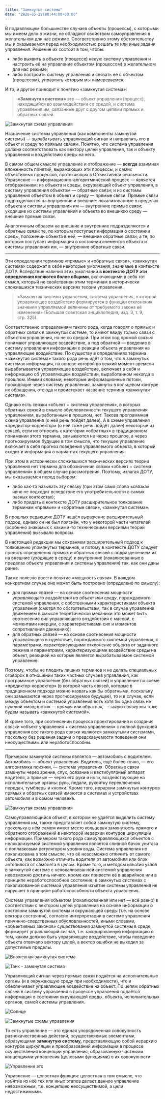```yaml
---
title: "Замкнутые системы"
date: "2020-05-28T00:44:00+00:00"
---
```


В подавляющем большинстве случаев объекты (процессы), с которыми мы имеем дело в жизни, не обладают свойством самоуправления в желательном для нас режиме. Соответственно этому обстоятельству мы и оказываемся перед необходимостью решать те или иные задачи управления. Решение их состоит в том, чтобы:  
- либо выявить в объекте (процессе) некую систему управления и настроить её на управление объектом (процессом) в желательном для нас режиме;
- либо построить систему управления и связать её с объектом (процессом), управлять которым мы намереваемся.

И то, и другое приводит к понятию «замкнутая система»:

>**«Замкнутая система»** это — объект управления (процесс), находящийся во взаимодействии со средой, и система управления им, связанные друг с другом цепями прямых и обратных связей.

![Замкнутая схема управления](1.png)

Назначение системы управления (как компоненты замкнутой системы) — вырабатывать управляющий сигнал и направлять его в объект и среду по прямым связям. Понятно, что система управления должна соответствовать как вектору целей управления, так и объекту управления и воздействию среды на него.

В самом общем смысле управление и отображение — **всегда** взаимная вложенность понятий, выражающих эти процессы, и самих объективных процессов, протекающих в Объективной реальности. Управление — информационно-алгоритмический процесс — является отображением: из объекта и среды, окружающей объект управления, в систему управления объектом — обратные связи; и из системы управления объектом в объект и среду — прямые связи. Прямые связи подразделяются на внутренние и внешние: локализованные в пределах объекта и системы управления им — внутренние прямые связи; уходящие из системы управления и объекта во внешнюю среду — внешние прямые связи.

Аналогичным образом на внешние и внутренние подразделяются и обратные связи: те, по которым поступает информация о состоянии среды, положении объекта в ней, — внешние обратные связи; а те, по которым поступает информация о состоянии элементов объекта и системы управления им, — внутренние обратные связи.

* * *

Эти определения терминов «прямые» и «обратные связи», «замкнутая система» содержат в себе некоторые умолчания, значимые в контексте ДОТУ. Вследствие наличия этих умолчаний **в контексте ДОТУ эти определения являются более общими**, включающими в себя тот смысл, который не свойственен этим терминам в исторически сложившихся технических версиях теории управления.

>«Замкнутая система управления, система управления, в которой управляющее воздействие формируется в функции отклонения значения управляемой величины от требуемого закона её изменения» (Большая советская энциклопедия, изд. 3, т. 9, стр. 325).

Соответственно определениям такого рода, когда говорят о прямых и обратных связях в замкнутой системе, то имеют ввиду только связи с объектом управления, но не со средой. При этом под прямой связью понимают управляющее воздействие, а под обратной — введение в систему управления информации о реакции объекта управления на управляющее воздействие. По существу в определениях термина «замкнутая система» такого рода речь идёт о том, что в замкнутых системах информация, на основе которой во всякий момент времени вырабатывается управляющее воздействие, включает в себя и информацию об управляющем воздействии, выработанном некогда в прошлом. Иными словами, некоторые информационные потоки, проходящие через систему управления, замкнуты в кольцевом контуре их обращения, отсюда и проистекает название термина «замкнутая система».

Однако есть связки «объект + система управления», в которых обратных связей в смысле обусловленности текущего управления управлением, выработанным в прошлом, нет. Такова программная схема управления (о ней речь пойдёт далее). А в схеме управления «предиктор-корректор» (о ней тоже речь пойдёт далее) некоторые из связей, если их относить к категории «обратных» в традиционном понимании этого термина, замыкаются не через прошлое, а через прогнозируемое будущее в том смысле, что текущее управление включает в себя прогноз поведения управляемого объекта, в который входит и информация о вариантах текущего управления.

При этом в исторически сложившихся технических версиях теории управления нет термина для обозначения связки «объект + система управления» в общем случае рассмотрения. Поэтому, излагая ДОТУ, мы оказываемся перед выбором:
- либо как-то называть эту связку (при этом само слово «связка» явно не подходит вследствие его употребительности в самых разных контекстах);
- либо придать в контексте ДОТУ расширительное толкование терминам «прямые» и «обратные связи», «замкнутая система».

В прошлых редакциях ДОТУ нашёл выражение расширительный подход, однако он не был пояснён, что у некоторой части читателей (особенно знакомых с какими-то техническими версиями теорий управления) вызывало вопросы.

В настоящей редакции мы сохраняем расширительный подход к толкованию упомянутых терминов, и потому в контексте ДОТУ следует принять определения прямых и обратных связей с подразделением их на внешние (уходящие в средý) и внутренние (локализованные в пределах объекта управления и системы управления) так, как они даны ранее.

Также полезно ввести понятие «мощность связи». В каждом конкретном случае оно может быть построено (определенó по смыслу):

- для прямых связей — на основе соотнесения мощности *управляющего воздействия на объект или среду*, порождаемого системой управления, с собственными характеристиками объекта управления (смотря по обстоятельствам, так в случае управления движением в смысле теоретической механики это может быть соотнесение сил управляющего воздействия с массой, с моментами инерции, с характеристиками сил и моментов сопротивления движению);
- для обратных связей — на основе соотнесения мощности управляющего воздействия, порождаемого системой управления, с параметрами, характеризующими отклонение объекта от заданного режима и параметрами, характеризующими воздействие среды на объект, реакцией на которые является вырабатываемое системой управление.

Поэтому, чтобы не плодить лишних терминов и не делать специальных оговорок в отношении таких частных случаев управления, как программное управление (без обратных связей) и управление по схеме «предиктор-корректор» (в которой часть связей, которые в традиционном подходе можно назвать как бы обратными, поскольку они замыкаются через прогнозируемое будущее), то и в случае, если между объектом и системой управления есть хотя бы одна связь не нулевой «мощности» — прямая или обратная, — такую связку мы тоже будем называть «замкнутой системой».

И кроме того, при соотнесении процесса проектирования и создания связки «объект управления + система управления» с полной функцией управления все такого рода связки являются замкнутыми системами, поскольку без решения задачи о предсказуемости поведения они неосуществимы или неработоспособны.

* * *

Примером замкнутой системы является — автомобиль с водителем. Автомобиль — объект управления. Водитель, ещё более точно, — его алгоритмика психики, — система управления. Обратные связи замкнуты через зрение, слух, осязание и вестибулярный аппарат водителя, а прямые — через его руки и ноги, воздействующие на исполнительные органы: руль, педали, рукоятку переключения передач, тумблеры и кнопки. Кроме того, иерархии замкнутых контуров прямых и обратных связей имеются в системах и устройствах автомобиля и в самом человеке.

![Замкнутая схема управления](2.png)

Самоуправляющийся объект, в котором не удаётся выделить систему управления им, также представляет собой замкнутую систему, поскольку в нём самом имеет место кольцевая замкнутость прямого и обратного отображений в некоторой иерархии контуров циркуляции информации. Примером такого рода самоуправляющихся объектов с нелокализуемой системой управления является сливной бачок унитаза с поплавковым регулятором уровня воды. Система управления не локализована в том смысле, что её невозможно отличить от самого объекта, как возможно отличить водителя от автомобиля или блок автопилота от самолёта в целом. Кроме того, и методом изъятия узлов в замкнутой системе с нелокализованной системой управления невозможно достичь ничего, кроме как привести её в аварийное или в принципе неработоспособное состояние; в замкнутых системах с локализованной системой управления изъятие системы управления не нарушает в принципе работоспособности объекта управления.

Система управления объектом (локализованная или нет — всё равно) в соответствии с вектором целей управления на основе информации о состоянии замкнутой системы и окружающей среды (т.е. на основе вектора состояния), согласно интерпретации в системе управления причинно-следственных обусловленностей, иными словами, «объективных законов» существования замкнутой системы в среде, формирует управляющий сигнал, т.е. закодированную информацию о том, каким должно быть управляющее воздействие, чтобы поведение объекта отвечало вектору целей, а вектор ошибки не выходил за допустимые пределы. 

![Вложенная замкнутая система](3.png)

![Танк - замкнутая система](4.png)

Управляющий сигнал через прямые связи подаётся на исполнительные органы (и в окружающую среду при необходимости), что и обеспечивает управляющее воздействие на объект. По цепям обратных связей в систему управления в процессе управления подаётся информация о состоянии окружающей среды, объекта, исполнительных органов, самой системы управления.

![Солнце](5.png)

![Замкнутые схемы управления](6.png)

То есть управление — это единая упорядоченная совокупность разнокачественных действий, осуществляемых элементами, образующими **замкнутую систему,** представляющую собой иерархию контуров циркуляции и преобразований информации в процессе осуществления концепции управления, образованную частными концепциями управления (целевыми функциями) в их совокупности. 

![Управление это](7.png)

Управление — целостная функция: целостная в том смысле, что изъятие из неё тех или иных этапов делает данное управление невозможным, т.е. концепцию неосуществимой, а цели недостижимыми.
